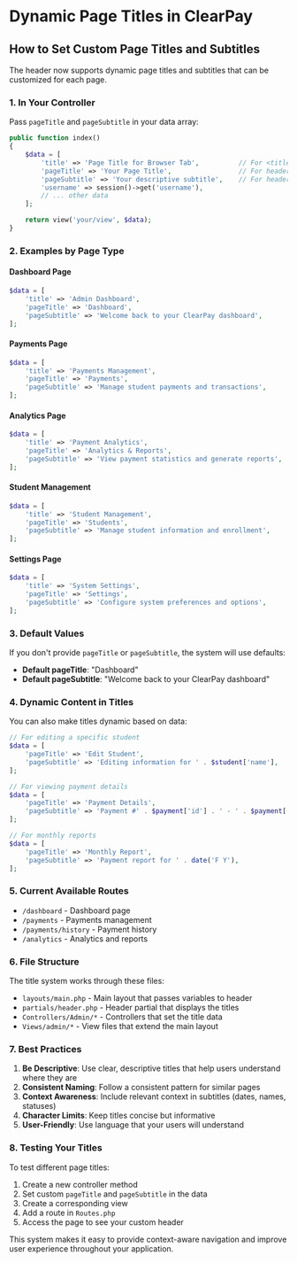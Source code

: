 # Dynamic Page Titles in ClearPay

## How to Set Custom Page Titles and Subtitles

The header now supports dynamic page titles and subtitles that can be customized for each page.

### 1. In Your Controller

Pass `pageTitle` and `pageSubtitle` in your data array:

```php
public function index()
{
    $data = [
        'title' => 'Page Title for Browser Tab',          // For <title> tag
        'pageTitle' => 'Your Page Title',                 // For header h1
        'pageSubtitle' => 'Your descriptive subtitle',    // For header subtitle
        'username' => session()->get('username'),
        // ... other data
    ];

    return view('your/view', $data);
}
```

### 2. Examples by Page Type

#### Dashboard Page
```php
$data = [
    'title' => 'Admin Dashboard',
    'pageTitle' => 'Dashboard',
    'pageSubtitle' => 'Welcome back to your ClearPay dashboard',
];
```

#### Payments Page
```php
$data = [
    'title' => 'Payments Management',
    'pageTitle' => 'Payments',
    'pageSubtitle' => 'Manage student payments and transactions',
];
```

#### Analytics Page
```php
$data = [
    'title' => 'Payment Analytics',
    'pageTitle' => 'Analytics & Reports',
    'pageSubtitle' => 'View payment statistics and generate reports',
];
```

#### Student Management
```php
$data = [
    'title' => 'Student Management',
    'pageTitle' => 'Students',
    'pageSubtitle' => 'Manage student information and enrollment',
];
```

#### Settings Page
```php
$data = [
    'title' => 'System Settings',
    'pageTitle' => 'Settings',
    'pageSubtitle' => 'Configure system preferences and options',
];
```

### 3. Default Values

If you don't provide `pageTitle` or `pageSubtitle`, the system will use defaults:
- **Default pageTitle**: "Dashboard"
- **Default pageSubtitle**: "Welcome back to your ClearPay dashboard"

### 4. Dynamic Content in Titles

You can also make titles dynamic based on data:

```php
// For editing a specific student
$data = [
    'pageTitle' => 'Edit Student',
    'pageSubtitle' => 'Editing information for ' . $student['name'],
];

// For viewing payment details
$data = [
    'pageTitle' => 'Payment Details',
    'pageSubtitle' => 'Payment #' . $payment['id'] . ' - ' . $payment['student_name'],
];

// For monthly reports
$data = [
    'pageTitle' => 'Monthly Report',
    'pageSubtitle' => 'Payment report for ' . date('F Y'),
];
```

### 5. Current Available Routes

- `/dashboard` - Dashboard page
- `/payments` - Payments management
- `/payments/history` - Payment history
- `/analytics` - Analytics and reports

### 6. File Structure

The title system works through these files:
- `layouts/main.php` - Main layout that passes variables to header
- `partials/header.php` - Header partial that displays the titles
- `Controllers/Admin/*` - Controllers that set the title data
- `Views/admin/*` - View files that extend the main layout

### 7. Best Practices

1. **Be Descriptive**: Use clear, descriptive titles that help users understand where they are
2. **Consistent Naming**: Follow a consistent pattern for similar pages
3. **Context Awareness**: Include relevant context in subtitles (dates, names, statuses)
4. **Character Limits**: Keep titles concise but informative
5. **User-Friendly**: Use language that your users will understand

### 8. Testing Your Titles

To test different page titles:
1. Create a new controller method
2. Set custom `pageTitle` and `pageSubtitle` in the data
3. Create a corresponding view
4. Add a route in `Routes.php`
5. Access the page to see your custom header

This system makes it easy to provide context-aware navigation and improve user experience throughout your application.